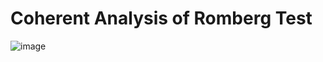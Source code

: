 # Coherent Analysis of Romberg Test

![image](https://user-images.githubusercontent.com/36294722/92773782-86d82400-f3ba-11ea-97f7-60482746b38d.png)
